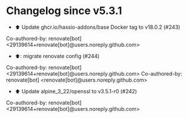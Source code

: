 # Changelog since v5.3.1
- ⬆️ Update ghcr.io/hassio-addons/base Docker tag to v18.0.2 (#243)

Co-authored-by: renovate[bot] <29139614+renovate[bot]@users.noreply.github.com> 
- ⬆️: migrate renovate config (#244)

Co-authored-by: renovate[bot] <29139614+renovate[bot]@users.noreply.github.com>
Co-authored-by: renovate[bot] <renovate[bot]@users.noreply.github.com> 
- ⬆️ Update alpine_3_22/openssl to v3.5.1-r0 (#242)

Co-authored-by: renovate[bot] <29139614+renovate[bot]@users.noreply.github.com> 
